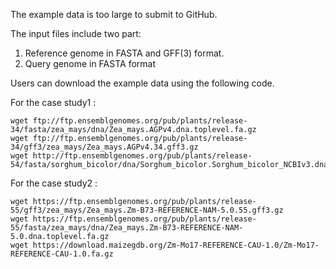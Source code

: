 The example data is too large to submit to GitHub.

The input files include two part:
1.	Reference genome in FASTA and GFF(3) format.
2.	Query genome in FASTA format


Users can download the example data using the following code.

For the case study1 :

```
wget ftp://ftp.ensemblgenomes.org/pub/plants/release-34/fasta/zea_mays/dna/Zea_mays.AGPv4.dna.toplevel.fa.gz
wget ftp://ftp.ensemblgenomes.org/pub/plants/release-34/gff3/zea_mays/Zea_mays.AGPv4.34.gff3.gz
wget http://ftp.ensemblgenomes.org/pub/plants/release-54/fasta/sorghum_bicolor/dna/Sorghum_bicolor.Sorghum_bicolor_NCBIv3.dna.toplevel.fa.gz

```

For the case study2 :

```
wget https://ftp.ensemblgenomes.org/pub/plants/release-55/gff3/zea_mays/Zea_mays.Zm-B73-REFERENCE-NAM-5.0.55.gff3.gz
wget https://ftp.ensemblgenomes.org/pub/plants/release-55/fasta/zea_mays/dna/Zea_mays.Zm-B73-REFERENCE-NAM-5.0.dna.toplevel.fa.gz
wget https://download.maizegdb.org/Zm-Mo17-REFERENCE-CAU-1.0/Zm-Mo17-REFERENCE-CAU-1.0.fa.gz

```
